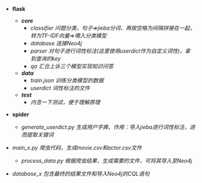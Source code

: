 - **flask**
  - ***core***
    - *classifier  问题分类，句子=>jieba分词，再按空格为间隔拼接在一起，转为TF-IDF向量=>喂入分类模型*
    - *database  连接Neo4j*
    - *parser  对句子进行词性标注(这里使用userdict作为自定义词性)，拿到查询的key*
    - *qa  汇合上诉三个模型实现知识问答*
  - ***data***
    - *train.json  训练分类模型的数据*
    - *userdict  词性标注的文件*
  - ***test***
    - *内含一下测试，便于理解原理*
- **spider**

  - *generate_userdict.py  生成用户字典，作用：导入jieba进行词性标注，进而提取关键词*
- *main_x.py  爬虫代码，生成movie.csv和actor.csv文件*
  - *process_data.py  根据爬虫结果，生成需要的文件，可将其导入至Neo4j*
- *database_x  包含最终的结果文件和导入Neo4j的CQL语句*

​	

